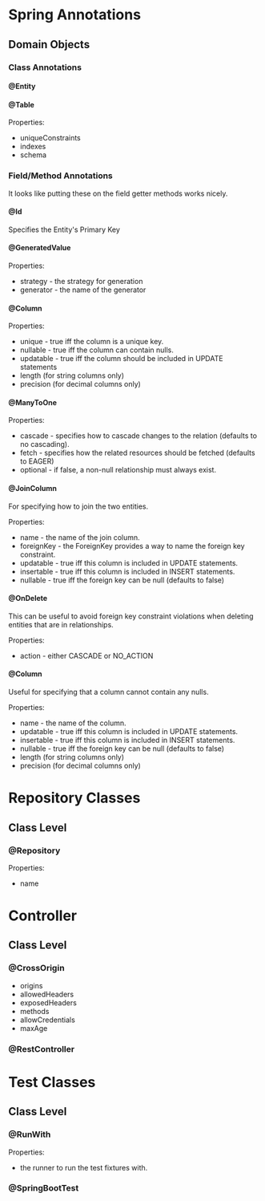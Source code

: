 # Spring Annotations

## Domain Objects

### Class Annotations

#### @Entity

#### @Table

Properties:

 - uniqueConstraints
 - indexes
 - schema

### Field/Method Annotations

It looks like putting these on the field getter methods works nicely.

#### @Id

Specifies the Entity's Primary Key

#### @GeneratedValue

Properties:

 - strategy - the strategy for generation
 - generator - the name of the generator

#### @Column

Properties:

 - unique - true iff the column is a unique key.
 - nullable - true iff the column can contain nulls.
 - updatable - true iff the column should be included in UPDATE statements
 - length (for string columns only)
 - precision (for decimal columns only)

#### @ManyToOne

Properties:

 - cascade - specifies how to cascade changes to the relation (defaults to no cascading).
 - fetch - specifies how the related resources should be fetched (defaults to EAGER)
 - optional - if false, a non-null relationship must always exist.

#### @JoinColumn

For specifying how to join the two entities.

Properties:

 - name - the name of the join column.
 - foreignKey - the ForeignKey provides a way to name the foreign key constraint.
 - updatable - true iff this column is included in UPDATE statements.
 - insertable - true iff this column is included in INSERT statements.
 - nullable - true iff the foreign key can be null (defaults to false)

#### @OnDelete

This can be useful to avoid foreign key constraint violations when deleting
entities that are in relationships.

Properties:

 - action - either CASCADE or NO_ACTION

#### @Column

Useful for specifying that a column cannot contain any nulls.

Properties:

 - name - the name of the column.
 - updatable - true iff this column is included in UPDATE statements.
 - insertable - true iff this column is included in INSERT statements.
 - nullable - true iff the foreign key can be null (defaults to false)
 - length (for string columns only)
 - precision (for decimal columns only)

# Repository Classes

## Class Level

### @Repository

Properties:

 - name

# Controller

## Class Level

### @CrossOrigin

 - origins
 - allowedHeaders
 - exposedHeaders
 - methods
 - allowCredentials
 - maxAge

### @RestController

# Test Classes

## Class Level

### @RunWith

Properties:

 - the runner to run the test fixtures with.

### @SpringBootTest


